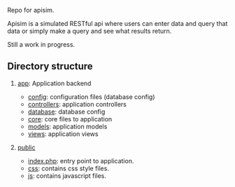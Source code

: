 Repo for apisim.

Apisim is a simulated RESTful api where users can enter data and query that data or simply make a query and see what results return.

Still a work in progress.

## Directory structure
1. [app](app): Application backend
    - [config](app/config): configuration files (database config)
    - [controllers](app/controllers): application controllers
    - [database](app/database): database config
    - [core](app/core): core files to application
    - [models](app/models): application models
    - [views](app/views): application views

2. [public](public)
    - [index.php](public/index.php): entry point to application.
    - [css](public/css): contains css style files.
    - [js](public/js): contains javascript files.
